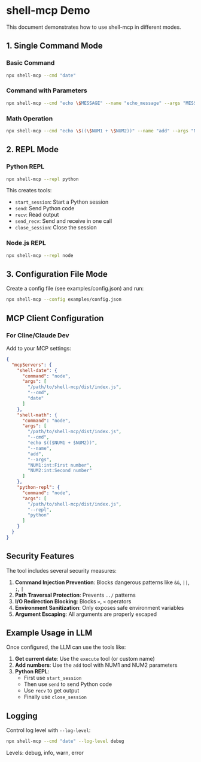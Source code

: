 # shell-mcp Demo

This document demonstrates how to use shell-mcp in different modes.

## 1. Single Command Mode

### Basic Command
```bash
npx shell-mcp --cmd "date"
```

### Command with Parameters
```bash
npx shell-mcp --cmd "echo \$MESSAGE" --name "echo_message" --args "MESSAGE:string:The message to echo"
```

### Math Operation
```bash
npx shell-mcp --cmd "echo \$((\$NUM1 + \$NUM2))" --name "add" --args "NUM1:int:First number" "NUM2:int:Second number"
```

## 2. REPL Mode

### Python REPL
```bash
npx shell-mcp --repl python
```

This creates tools:
- `start_session`: Start a Python session
- `send`: Send Python code
- `recv`: Read output
- `send_recv`: Send and receive in one call
- `close_session`: Close the session

### Node.js REPL
```bash
npx shell-mcp --repl node
```

## 3. Configuration File Mode

Create a config file (see examples/config.json) and run:
```bash
npx shell-mcp --config examples/config.json
```

## MCP Client Configuration

### For Cline/Claude Dev

Add to your MCP settings:

```json
{
  "mcpServers": {
    "shell-date": {
      "command": "node",
      "args": [
        "/path/to/shell-mcp/dist/index.js",
        "--cmd",
        "date"
      ]
    },
    "shell-math": {
      "command": "node",
      "args": [
        "/path/to/shell-mcp/dist/index.js",
        "--cmd",
        "echo $(($NUM1 + $NUM2))",
        "--name",
        "add",
        "--args",
        "NUM1:int:First number",
        "NUM2:int:Second number"
      ]
    },
    "python-repl": {
      "command": "node",
      "args": [
        "/path/to/shell-mcp/dist/index.js",
        "--repl",
        "python"
      ]
    }
  }
}
```

## Security Features

The tool includes several security measures:

1. **Command Injection Prevention**: Blocks dangerous patterns like `&&`, `||`, `;`, `|`
2. **Path Traversal Protection**: Prevents `../` patterns
3. **I/O Redirection Blocking**: Blocks `>`, `<` operators
4. **Environment Sanitization**: Only exposes safe environment variables
5. **Argument Escaping**: All arguments are properly escaped

## Example Usage in LLM

Once configured, the LLM can use the tools like:

1. **Get current date**: Use the `execute` tool (or custom name)
2. **Add numbers**: Use the `add` tool with NUM1 and NUM2 parameters
3. **Python REPL**:
   - First use `start_session`
   - Then use `send` to send Python code
   - Use `recv` to get output
   - Finally use `close_session`

## Logging

Control log level with `--log-level`:
```bash
npx shell-mcp --cmd "date" --log-level debug
```

Levels: debug, info, warn, error
